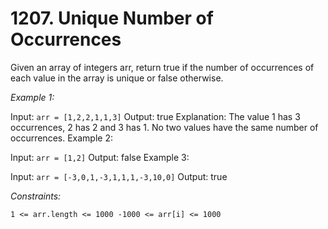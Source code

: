 # 1207. Unique Number of Occurrences

Given an array of integers arr, return true if the number of occurrences of each value in the array is unique or false otherwise.

 

*Example 1:*

Input: `arr = [1,2,2,1,1,3]`
Output: true
Explanation: The value 1 has 3 occurrences, 2 has 2 and 3 has 1. No two values have the same number of occurrences.
Example 2:

Input: `arr = [1,2]`
Output: false
Example 3:

Input: `arr = [-3,0,1,-3,1,1,1,-3,10,0]`
Output: true
 

*Constraints:*

`1 <= arr.length <= 1000
-1000 <= arr[i] <= 1000`
